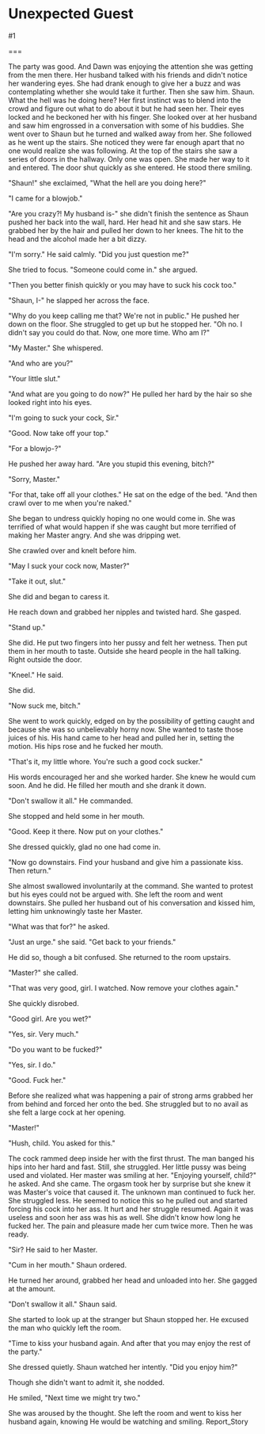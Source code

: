 Unexpected Guest
================
#1 

 

 

===

The party was good. And Dawn was enjoying the attention she was getting from the men there. Her husband talked with his friends and didn't notice her wandering eyes. She had drank enough to give her a buzz and was contemplating whether she would take it further. Then she saw him. Shaun. What the hell was he doing here? Her first instinct was to blend into the crowd and figure out what to do about it but he had seen her. Their eyes locked and he beckoned her with his finger. She looked over at her husband and saw him engrossed in a conversation with some of his buddies. She went over to Shaun but he turned and walked away from her. She followed as he went up the stairs. She noticed they were far enough apart that no one would realize she was following. At the top of the stairs she saw a series of doors in the hallway. Only one was open. She made her way to it and entered. The door shut quickly as she entered. He stood there smiling. 

 "Shaun!" she exclaimed, "What the hell are you doing here?" 

 "I came for a blowjob." 

 "Are you crazy?! My husband is-" she didn't finish the sentence as Shaun pushed her back into the wall, hard. Her head hit and she saw stars. He grabbed her by the hair and pulled her down to her knees. The hit to the head and the alcohol made her a bit dizzy. 

 "I'm sorry." He said calmly. "Did you just question me?" 

 She tried to focus. "Someone could come in." she argued. 

 "Then you better finish quickly or you may have to suck his cock too." 

 "Shaun, I-" he slapped her across the face. 

 "Why do you keep calling me that? We're not in public." He pushed her down on the floor. She struggled to get up but he stopped her. "Oh no. I didn't say you could do that. Now, one more time. Who am I?" 

 "My Master." She whispered. 

 "And who are you?" 

 "Your little slut." 

 "And what are you going to do now?" He pulled her hard by the hair so she looked right into his eyes. 

 "I'm going to suck your cock, Sir." 

 "Good. Now take off your top." 

 "For a blowjo-?" 

 He pushed her away hard. "Are you stupid this evening, bitch?" 

 "Sorry, Master." 

 "For that, take off all your clothes." He sat on the edge of the bed. "And then crawl over to me when you're naked." 

 She began to undress quickly hoping no one would come in. She was terrified of what would happen if she was caught but more terrified of making her Master angry. And she was dripping wet. 

 She crawled over and knelt before him. 

 "May I suck your cock now, Master?" 

 "Take it out, slut." 

 She did and began to caress it. 

 He reach down and grabbed her nipples and twisted hard. She gasped. 

 "Stand up." 

 She did. He put two fingers into her pussy and felt her wetness. Then put them in her mouth to taste. Outside she heard people in the hall talking. Right outside the door. 

 "Kneel." He said. 

 She did. 

 "Now suck me, bitch." 

 She went to work quickly, edged on by the possibility of getting caught and because she was so unbelievably horny now. She wanted to taste those juices of his. His hand came to her head and pulled her in, setting the motion. His hips rose and he fucked her mouth. 

 "That's it, my little whore. You're such a good cock sucker." 

 His words encouraged her and she worked harder. She knew he would cum soon. And he did. He filled her mouth and she drank it down. 

 "Don't swallow it all." He commanded. 

 She stopped and held some in her mouth. 

 "Good. Keep it there. Now put on your clothes." 

 She dressed quickly, glad no one had come in. 

 "Now go downstairs. Find your husband and give him a passionate kiss. Then return." 

 She almost swallowed involuntarily at the command. She wanted to protest but his eyes could not be argued with. She left the room and went downstairs. She pulled her husband out of his conversation and kissed him, letting him unknowingly taste her Master. 

 "What was that for?" he asked. 

 "Just an urge." she said. "Get back to your friends." 

 He did so, though a bit confused. She returned to the room upstairs. 

 "Master?" she called. 

 "That was very good, girl. I watched. Now remove your clothes again." 

 She quickly disrobed. 

 "Good girl. Are you wet?" 

 "Yes, sir. Very much." 

 "Do you want to be fucked?" 

 "Yes, sir. I do." 

 "Good. Fuck her." 

 Before she realized what was happening a pair of strong arms grabbed her from behind and forced her onto the bed. She struggled but to no avail as she felt a large cock at her opening. 

 "Master!" 

 "Hush, child. You asked for this." 

 The cock rammed deep inside her with the first thrust. The man banged his hips into her hard and fast. Still, she struggled. Her little pussy was being used and violated. Her master was smiling at her. "Enjoying yourself, child?" he asked. And she came. The orgasm took her by surprise but she knew it was Master's voice that caused it. The unknown man continued to fuck her. She struggled less. He seemed to notice this so he pulled out and started forcing his cock into her ass. It hurt and her struggle resumed. Again it was useless and soon her ass was his as well. She didn't know how long he fucked her. The pain and pleasure made her cum twice more. Then he was ready. 

 "Sir? He said to her Master. 

 "Cum in her mouth." Shaun ordered. 

 He turned her around, grabbed her head and unloaded into her. She gagged at the amount. 

 "Don't swallow it all." Shaun said. 

 She started to look up at the stranger but Shaun stopped her. He excused the man who quickly left the room. 

 "Time to kiss your husband again. And after that you may enjoy the rest of the party." 

 She dressed quietly. Shaun watched her intently. "Did you enjoy him?" 

 Though she didn't want to admit it, she nodded. 

 He smiled, "Next time we might try two." 

 She was aroused by the thought. She left the room and went to kiss her husband again, knowing He would be watching and smiling. Report_Story 
